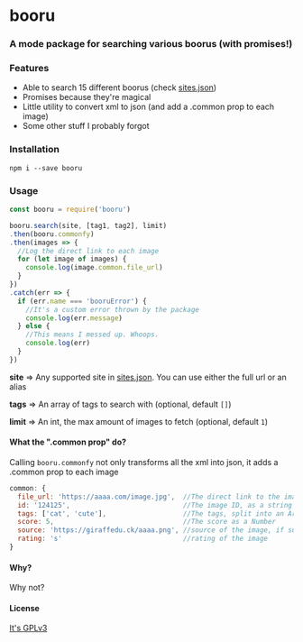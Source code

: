 # booru
### A mode package for searching various boorus (with promises!)

### Features

- Able to search 15 different boorus (check [sites.json](./sites.json))
- Promises because they're magical
- Little utility to convert xml to json (and add a .common prop to each image)
- Some other stuff I probably forgot

### Installation
```
npm i --save booru
```

### Usage
```js
const booru = require('booru')

booru.search(site, [tag1, tag2], limit)
.then(booru.commonfy)
.then(images => {
  //Log the direct link to each image
  for (let image of images) {
    console.log(image.common.file_url)
  }
})
.catch(err => {
  if (err.name === 'booruError') {
    //It's a custom error thrown by the package
    console.log(err.message)
  } else {
    //This means I messed up. Whoops.
    console.log(err)
  }
})
```

**site** => Any supported site in [sites.json](./sites.json). You can use either the full url or an alias

**tags** => An array of tags to search with (optional, default `[]`)

**limit** => An int, the max amount of images to fetch (optional, default `1`)


#### What the ".common prop" do?
Calling `booru.commonfy` not only transforms all the xml into json, it adds a .common prop to each image

```js
common: {
  file_url: 'https://aaaa.com/image.jpg',  //The direct link to the image, ready to post
  id: '124125',                            //The image ID, as a string
  tags: ['cat', 'cute'],                   //The tags, split into an Array
  score: 5,                                //The score as a Number
  source: 'https://giraffedu.ck/aaaa.png', //source of the image, if supplied
  rating: 's'                              //rating of the image
}
```

#### Why?
Why not?

#### License
[It's GPLv3](http://choosealicense.com/licenses/gpl-3.0/)
